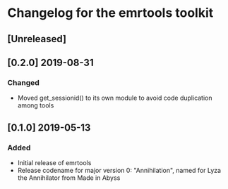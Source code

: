 # Changelog for the emrtools toolkit

## [Unreleased]

## [0.2.0] 2019-08-31
### Changed
- Moved get_sessionid() to its own module to avoid code duplication among tools

## [0.1.0] 2019-05-13
### Added
- Initial release of emrtools
- Release codename for major version 0: "Annihilation", named for Lyza the Annihilator from Made in Abyss
